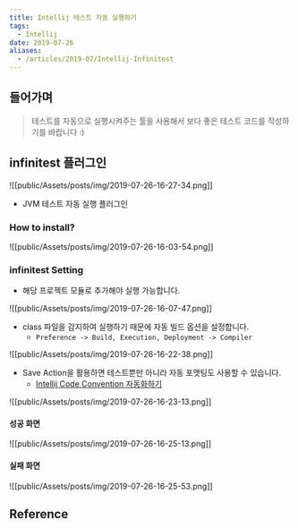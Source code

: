 ```yaml
---
title: Intellij 테스트 자동 실행하기
tags:
  - Intellij
date: 2019-07-26
aliases: 
  - /articles/2019-07/Intellij-Infinitest
---
```


## 들어가며
> 테스트를 자동으로 실행시켜주는 툴을 사용해서 보다 좋은 테스트 코드를 작성하기를 바랍니다 :)

## infinitest 플러그인
![[public/Assets/posts/img/2019-07-26-16-27-34.png]]

- JVM 테스트 자동 실행 플러그인

### How to install?
![[public/Assets/posts/img/2019-07-26-16-03-54.png]]


### infinitest Setting
- 해당 프로젝트 모듈로 추가해야 실행 가능합니다.

![[public/Assets/posts/img/2019-07-26-16-07-47.png]]


- class 파일을 감지하여 실행하기 때문에 자동 빌드 옵션을 설정합니다.
    - `Preference -> Build, Execution, Deployment -> Compiler`

![[public/Assets/posts/img/2019-07-26-16-22-38.png]]


- Save Action을 활용하면 테스트뿐만 아니라 자동 포맷팅도 사용할 수 있습니다.
    - [Intellij Code Convention 자동화하기](https://nesoy.github.io/articles/2018-09/Intellij-Auto-Convention)

![[public/Assets/posts/img/2019-07-26-16-23-13.png]]

#### 성공 화면
![[public/Assets/posts/img/2019-07-26-16-25-13.png]]

#### 실패 화면
![[public/Assets/posts/img/2019-07-26-16-25-53.png]]

## Reference
